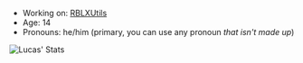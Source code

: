 * Working on: [RBLXUtils](https://github.com/RBLXUtils)
* Age: 14
* Pronouns: he/him (primary, you can use any pronoun *that isn't made up*)

![Lucas' Stats](https://github-readme-stats.vercel.app/api?username=LucasMZReal&count_private=true&show_icons=true&theme=material-palenight)
